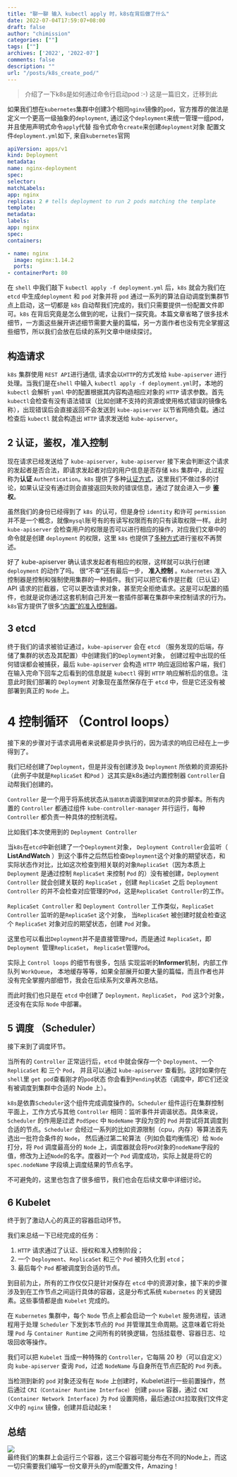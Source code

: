 ```yaml
---
title: "聊一聊 输入 kubectl apply 时，k8s在背后做了什么"
date: 2022-07-04T17:59:07+08:00
draft: false
author: "chimission"
categories: [""]
tags: [""]
archives: ['2022', '2022-07']
comments: false
description: ""
url: "/posts/k8s_create_pod/"
---
```

>介绍了一下k8s是如何通过命令行启动pod :-)  这是一篇旧文，迁移到此
 <!--more-->

如果我们想在`kubernetes`集群中创建3个相同`nginx`镜像的`pod`，官方推荐的做法是定义一个更高一级抽象的`deployment`, 通过这个`deployment`来统一管理一组pod，并且使用声明式命令`apply`代替 指令式命令`create`来创建`deployment`对象
配置文件`deployment.yml`如下, 来自`kubernetes`官网

```yaml
apiVersion: apps/v1
kind: Deployment
metadata:
name: nginx-deployment
spec:
selector:
matchLabels:
app: nginx
replicas: 2 # tells deployment to run 2 pods matching the template
template:
metadata:
labels:
app: nginx
spec:
containers:

- name: nginx
  image: nginx:1.14.2
  ports:
- containerPort: 80
```
在 `shell` 中我们敲下 `kubectl apply -f deployment.yml` 后，`k8s` 就会为我们在 `etcd` 中生成`deployment` 和 `pod` 对象并将 `pod` 通过一系列的算法自动调度到集群节点上启动，这一切都是 `k8s` 自动帮我们完成的，我们只需要提供一份配置文件即可。`k8s` 在背后究竟是怎么做到的呢，让我们一探究竟。本篇文章省略了很多技术细节，一方面这些展开讲述细节需要大量的篇幅，另一方面作者也没有完全掌握这些细节，所以我们会放在后续的系列文章中继续探讨。  

## 构造请求  

`k8s` 集群使用 `REST API`进行通信, 请求会以`HTTP`的方式发给 `kube-apiserver` 进行处理。当我们是在`shell` 中输入 `kubectl apply -f deployment.yml`时，本地的 `kubectl` 会解析 `yaml` 中的配置根据其内容构造相应对象的 `HTTP` 请求参数。首先 `kubectl`会检查有没有语法错误（比如创建不支持的资源或使用格式错误的镜像名称），出现错误后会直接返回不会发送到 `kube-apiserver` 以节省网络负载。通过检查后 `kubectl` 就会构造出 `HTTP` 请求发送给 `kube-apiserver`。

## 2 认证，鉴权，准入控制


现在请求已经发送给了 `kube-apiserver`，`kube-apiserver` 接下来会判断这个请求的发起者是否合法，即请求发起者对应的用户信息是否存储 `k8s` 集群中，此过程称为**认证** `Authentication`。`k8s` 提供了多种[认证方式](https://kubernetes.io/zh-cn/docs/reference/access-authn-authz/authentication)，这里我们不做过多的讨论，如果认证没有通过则会直接返回失败的错误信息，通过了就会进入一步 **鉴权**。

虽然我们的身份已经得到了 `k8s `的认可，但是身份 `identity` 和许可 `permission` 并不是一个概念，就像`mysql`账号有的有读写权限而有的只有读取权限一样。此时 `kube-apiserver` 会检查用户的权限是否可以进行相应的操作，对应我们文章中的命令就是创建 `deployment` 的权限，这里 `k8s` 也提供了[多种方式](https://kubernetes.io/zh/docs/reference/access-authn-authz/authorization/)进行鉴权不再赘述。

好了 kube-apiserver 确认请求发起者有相应的权限，这样就可以执行创建 `deployment` 的动作了吗。 很“不幸”还有最后一步， **准入控制** 。`Kubernetes` 准入控制器是控制和强制使用集群的一种插件。我们可以把它看作是拦截（已认证）API 请求的拦截器，它可以更改请求对象，甚至完全拒绝请求。这是可以配置的插件，也就是说你通过这套机制自己开发一套插件部署在集群中来控制请求的行为。`k8s`官方提供了很多[“内置”的准入控制器](https://kubernetes.io/zh/docs/reference/access-authn-authz/admission-controllers/)。  

## 3 etcd

终于我们的请求被验证通过，`kube-apiserver` 会在 `etcd` （服务发现的后端，存储了集群的状态及其配置）中创建我们的`Deployment`对象， 创建过程中出现的任何错误都会被捕获，最后 `kube-apiserver` 会构造 `HTTP` 响应返回给客户端，我们在输入完命下回车之后看到的信息就是 `kubectl` 得到 `HTTP` 响应解析后的信息。注意此时我们部署的 `Deployment` 对象现在虽然保存在于 `etcd` 中，但是它还没有被部署到真正的 `Node` 上。  

# 4 控制循环 （Control loops）

接下来的步骤对于请求调用者来说都是异步执行的，因为请求的响应已经在上一步得到了。

我们已经创建了`Deployment`，但是并没有创建涉及 `Deployment` 所依赖的资源拓扑（此例子中就是`ReplicaSet` 和`Pod` ）这其实是k8s通过内置控制器 `Controller`自动帮我们创建的。

`Controller` 是一个用于将系统状态从`当前状态`调谐到`期望状态`的异步脚本。所有内置的 `Controller` 都通过组件 `kube-controller-manager` 并行运行，每种 `Controller` 都负责一种具体的控制流程。

比如我们本次使用到的 `Deployment Controller`

当`k8s`在`etcd`中新创建了一个`Deployment`对象， `Deployment Controller`会监听（ **ListAndWatch** ）到这个事件之后然后检查`Deployment`这个对象的期望状态，和实际状态作对比，比如这次检查到相关联的对象`ReplicaSet`（因为本质上 `Deployment` 是通过控制 `ReplicaSet` 来控制 `Pod` 的）没有被创建，`Deployment Controller` 就会创建关联的 `ReplicaSet` ，创建 `ReplicaSet` 之后 `Deployment Controller` 的并不会检查对应管理的`Pod`，这是`ReplicaSet Controller`的工作。

`ReplicaSet Controller` 和 `Deployment Controller` 工作类似，`ReplicaSet Controller` 监听的是`ReplicaSet` 这个对象， 当`ReplicaSet` 被创建时就会检查这个 `ReplicaSet` 对象对应的期望状态，创建  `Pod` 对象。

这里也可以看出`Deployment`并不是直接管理`Pod`，而是通过 `ReplicaSet`，即 `Deployment `管理`ReplicaSet`， `ReplicaSet`管理`Pod`。

实际上 `Control loops` 的细节有很多，包括 实现监听的**Informer**机制，内部工作队列 `WorkQueue`， 本地缓存等等，如果全部展开如要大量的篇幅，而且作者也并没有完全掌握内部细节，我会在后续系列文章再次总结。

而此时我们也只是在 `etcd` 中创建了 `Deployment，ReplicaSet`， `Pod` 这3个对象，还没有在实际 `Node` 中部署。

## 5 调度 （Scheduler）

接下来到了调度环节。

当所有的 `Controller` 正常运行后，`etcd` 中就会保存一个 `Deployment`、一个 `ReplicaSet` 和 三个 `Pod`， 并且可以通过 `kube-apiserver` 查看到。这时如果你在`shell`里 `get pod`查看刚才的`pod`状态 你会看到`Pending`状态（调度中，即它们还没有被调度到集群中合适的 Node 上）。

`k8s`是依靠`Scheduler`这个组件完成调度操作的。`Scheduler` 组件运行在集群控制平面上，工作方式与其他 `Controller` 相同：监听事件并调谐状态。具体来说， `Scheduler` 的作用是过滤 `PodSpec` 中 `NodeName` 字段为空的 `Pod` 并尝试将其调度到合适的节点。`Scheduler` 会经过一系列的比如资源限制（cpu，内存）等算法首先选出一批符合条件的 `Node`， 然后通过第二轮算法（列如负载均衡情况）给 `Node` 打分，将 `Pod` 调度最高分的 `Node` 上，调度器就会将`Pod`对象的`nodeName`字段的值，修改为上述`Node`的名字。度器对一个 `Pod` 调度成功，实际上就是将它的 `spec.nodeName` 字段填上调度结果的节点名字。

不可避免的，这里也包含了很多细节，我们也会在后续文章中详细讨论。  

## 6 Kubelet

终于到了激动人心的真正的容器启动环节。

我们来总结一下已经完成的任务：

1. `HTTP` 请求通过了认证、授权和准入控制阶段；
2. 一个 `Deployment`、`ReplicaSet` 和三个 `Pod` 被持久化到 `etcd`；
3. 最后每个 `Pod` 都被调度到合适的节点。

到目前为止，所有的工作仅仅只是针对保存在 `etcd` 中的资源对象，接下来的步骤涉及到在工作节点之间运行具体的容器，这是分布式系统 `Kubernetes` 的关键因素。这些事情都是由 `Kubelet` 完成的。

在 `Kubernetes` 集群中，每个 `Node` 节点上都会启动一个 `Kubelet` 服务进程，该进程用于处理 `Scheduler` 下发到本节点的 `Pod` 并管理其生命周期。这意味着它将处理 `Pod` 与 `Container Runtime` 之间所有的转换逻辑，包括挂载卷、容器日志、垃圾回收等操作。

我们可以把 `Kubelet` 当成一种特殊的 `Controller`，它每隔 20 秒（可以自定义）向 `kube-apiserver` 查询 `Pod`，过滤 `NodeName` 与自身所在节点匹配的 `Pod` 列表。

当检测到新的 `pod` 对象还没有在 `Node` 上创建时，Kubelet进行一些前置操作，然后通过 `CRI（Container Runtime Interface）` 创建 `pause` 容器，通过 `CNI (Container Network Interface)` 为 `Pod` 设置网络，最后通过`CRI`拉取我们文件定义中的 `nginx` 镜像，创建并启动起来！

## 总结
![](https://images.chimission.cn/blog/k8s_create_pod.png)  
最终我们的集群上会运行三个容器，这三个容器可能分布在不同的Node上，而这一切只需要我们编写一份文章开头的yml配置文件，Amazing！